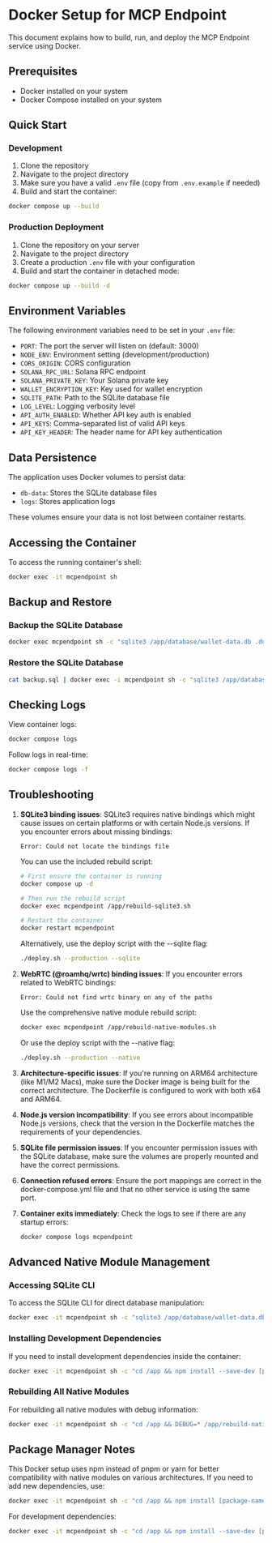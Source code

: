 # Docker Setup for MCP Endpoint

This document explains how to build, run, and deploy the MCP Endpoint service using Docker.

## Prerequisites

- Docker installed on your system
- Docker Compose installed on your system

## Quick Start

### Development

1. Clone the repository
2. Navigate to the project directory
3. Make sure you have a valid `.env` file (copy from `.env.example` if needed)
4. Build and start the container:

```bash
docker compose up --build
```

### Production Deployment

1. Clone the repository on your server
2. Navigate to the project directory
3. Create a production `.env` file with your configuration
4. Build and start the container in detached mode:

```bash
docker compose up --build -d
```

## Environment Variables

The following environment variables need to be set in your `.env` file:

- `PORT`: The port the server will listen on (default: 3000)
- `NODE_ENV`: Environment setting (development/production)
- `CORS_ORIGIN`: CORS configuration
- `SOLANA_RPC_URL`: Solana RPC endpoint
- `SOLANA_PRIVATE_KEY`: Your Solana private key
- `WALLET_ENCRYPTION_KEY`: Key used for wallet encryption
- `SQLITE_PATH`: Path to the SQLite database file
- `LOG_LEVEL`: Logging verbosity level
- `API_AUTH_ENABLED`: Whether API key auth is enabled
- `API_KEYS`: Comma-separated list of valid API keys
- `API_KEY_HEADER`: The header name for API key authentication

## Data Persistence

The application uses Docker volumes to persist data:

- `db-data`: Stores the SQLite database files
- `logs`: Stores application logs

These volumes ensure your data is not lost between container restarts.

## Accessing the Container

To access the running container's shell:

```bash
docker exec -it mcpendpoint sh
```

## Backup and Restore

### Backup the SQLite Database

```bash
docker exec mcpendpoint sh -c "sqlite3 /app/database/wallet-data.db .dump" > backup.sql
```

### Restore the SQLite Database

```bash
cat backup.sql | docker exec -i mcpendpoint sh -c "sqlite3 /app/database/wallet-data.db"
```

## Checking Logs

View container logs:

```bash
docker compose logs
```

Follow logs in real-time:

```bash
docker compose logs -f
```

## Troubleshooting

1. **SQLite3 binding issues**: SQLite3 requires native bindings which might cause issues on certain platforms or with certain Node.js versions. If you encounter errors about missing bindings:

   ```
   Error: Could not locate the bindings file
   ```

   You can use the included rebuild script:

   ```bash
   # First ensure the container is running
   docker compose up -d
   
   # Then run the rebuild script
   docker exec mcpendpoint /app/rebuild-sqlite3.sh
   
   # Restart the container
   docker restart mcpendpoint
   ```

   Alternatively, use the deploy script with the --sqlite flag:
   
   ```bash
   ./deploy.sh --production --sqlite
   ```

2. **WebRTC (@roamhq/wrtc) binding issues**: If you encounter errors related to WebRTC bindings:

   ```
   Error: Could not find wrtc binary on any of the paths
   ```

   Use the comprehensive native module rebuild script:

   ```bash
   docker exec mcpendpoint /app/rebuild-native-modules.sh
   ```

   Or use the deploy script with the --native flag:

   ```bash
   ./deploy.sh --production --native
   ```

3. **Architecture-specific issues**: If you're running on ARM64 architecture (like M1/M2 Macs), make sure the Docker image is being built for the correct architecture. The Dockerfile is configured to work with both x64 and ARM64.

4. **Node.js version incompatibility**: If you see errors about incompatible Node.js versions, check that the version in the Dockerfile matches the requirements of your dependencies.

5. **SQLite file permission issues**: If you encounter permission issues with the SQLite database, make sure the volumes are properly mounted and have the correct permissions.

6. **Connection refused errors**: Ensure the port mappings are correct in the docker-compose.yml file and that no other service is using the same port.

7. **Container exits immediately**: Check the logs to see if there are any startup errors:
   ```bash
   docker compose logs mcpendpoint
   ```

## Advanced Native Module Management

### Accessing SQLite CLI

To access the SQLite CLI for direct database manipulation:

```bash
docker exec -it mcpendpoint sh -c "sqlite3 /app/database/wallet-data.db"
```

### Installing Development Dependencies

If you need to install development dependencies inside the container:

```bash
docker exec -it mcpendpoint sh -c "cd /app && npm install --save-dev [package-name]"
```

### Rebuilding All Native Modules

For rebuilding all native modules with debug information:

```bash
docker exec -it mcpendpoint sh -c "cd /app && DEBUG=* /app/rebuild-native-modules.sh"
```

## Package Manager Notes

This Docker setup uses npm instead of pnpm or yarn for better compatibility with native modules on various architectures. If you need to add new dependencies, use:

```bash
docker exec -it mcpendpoint sh -c "cd /app && npm install [package-name]"
```

For development dependencies:

```bash
docker exec -it mcpendpoint sh -c "cd /app && npm install --save-dev [package-name]"
``` 